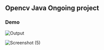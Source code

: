 ## Opencv Java Ongoing project

### Demo

![Output](https://github.com/ayaanlehashi11/FaceRecognition/assets/91608871/7475d3c9-aaa0-4169-80fd-09efaedde7d2)

![Screenshot (5)](https://github.com/ayaanlehashi11/FaceRecognition/assets/91608871/0f44ec8d-f65d-4fea-8b96-fba657fc939d)


